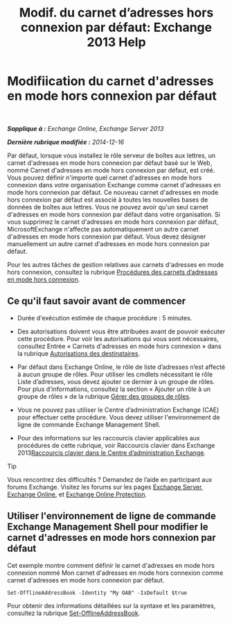 ﻿---
title: 'Modif. du carnet d’adresses hors connexion par défaut: Exchange 2013 Help'
TOCTitle: Modifiication du carnet d'adresses en mode hors connexion par défaut
ms:assetid: 61abf78e-2543-4431-acc8-839e3c7a4548
ms:mtpsurl: https://technet.microsoft.com/fr-fr/library/Aa998569(v=EXCHG.150)
ms:contentKeyID: 50478311
ms.date: 04/24/2018
mtps_version: v=EXCHG.150
ms.translationtype: HT
---

# Modifiication du carnet d'adresses en mode hors connexion par défaut

 

_**Sapplique à :** Exchange Online, Exchange Server 2013_

_**Dernière rubrique modifiée :** 2014-12-16_

Par défaut, lorsque vous installez le rôle serveur de boîtes aux lettres, un carnet d'adresses en mode hors connexion par défaut basé sur le Web, nommé Carnet d'adresses en mode hors connexion par défaut, est créé. Vous pouvez définir n'importe quel carnet d'adresses en mode hors connexion dans votre organisation Exchange comme carnet d'adresses en mode hors connexion par défaut. Ce nouveau carnet d'adresses en mode hors connexion par défaut est associé à toutes les nouvelles bases de données de boîtes aux lettres. Vous ne pouvez avoir qu'un seul carnet d'adresses en mode hors connexion par défaut dans votre organisation. Si vous supprimez le carnet d'adresses en mode hors connexion par défaut, MicrosoftExchange n'affecte pas automatiquement un autre carnet d'adresses en mode hors connexion par défaut. Vous devez désigner manuellement un autre carnet d'adresses en mode hors connexion par défaut.

Pour les autres tâches de gestion relatives aux carnets d'adresses en mode hors connexion, consultez la rubrique [Procédures des carnets d’adresses en mode hors connexion](offline-address-book-procedures-exchange-2013-help.md).

## Ce qu'il faut savoir avant de commencer

  - Durée d'exécution estimée de chaque procédure : 5 minutes.

  - Des autorisations doivent vous être attribuées avant de pouvoir exécuter cette procédure. Pour voir les autorisations qui vous sont nécessaires, consultez Entrée « Carnets d'adresses en mode hors connexion » dans la rubrique [Autorisations des destinataires](recipients-permissions-exchange-2013-help.md).

  - Par défaut dans Exchange Online, le rôle de liste d’adresses n’est affecté à aucun groupe de rôles. Pour utiliser les cmdlets nécessitant le rôle Liste d’adresses, vous devez ajouter ce dernier à un groupe de rôles. Pour plus d’informations, consultez la section « Ajouter un rôle à un groupe de rôles » de la rubrique [Gérer des groupes de rôles](manage-role-groups-exchange-2013-help.md).

  - Vous ne pouvez pas utiliser le Centre d’administration Exchange (CAE) pour effectuer cette procédure. Vous devez utiliser l'environnement de ligne de commande Exchange Management Shell.

  - Pour des informations sur les raccourcis clavier applicables aux procédures de cette rubrique, voir Raccourcis clavier dans Exchange 2013[Raccourcis clavier dans le Centre d’administration Exchange](keyboard-shortcuts-in-the-exchange-admin-center-exchange-online-protection-help.md).

> [!TIP]
> Vous rencontrez des difficultés ? Demandez de l’aide en participant aux forums Exchange. Visitez les forums sur les pages <a href="https://go.microsoft.com/fwlink/p/?linkid=60612">Exchange Server</a>, <a href="https://go.microsoft.com/fwlink/p/?linkid=267542">Exchange Online</a>, et <a href="https://go.microsoft.com/fwlink/p/?linkid=285351">Exchange Online Protection</a>.


## Utiliser l'environnement de ligne de commande Exchange Management Shell pour modifier le carnet d'adresses en mode hors connexion par défaut

Cet exemple montre comment définir le carnet d'adresses en mode hors connexion nommé Mon carnet d'adresses en mode hors connexion comme carnet d'adresses en mode hors connexion par défaut.

    Set-OfflineAddressBook -Identity "My OAB" -IsDefault $true

Pour obtenir des informations détaillées sur la syntaxe et les paramètres, consultez la rubrique [Set-OfflineAddressBook](https://technet.microsoft.com/fr-fr/library/aa996330\(v=exchg.150\)).

